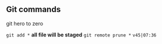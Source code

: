 ## Git commands

git hero to zero

`git add *` **all file will be staged**
`git remote prune *`   `v45|07:36`
